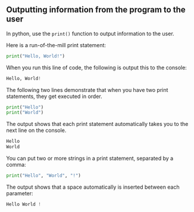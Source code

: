 ## Outputting information from the program to the user

In python, use the `print()` function to output information to the user.

Here is a run-of-the-mill print statement:
```python
print("Hello, World!")
```
When you run this line of code, the following is output this to the console:
```python
Hello, World!
```

The following two lines demonstrate that when you have two print statements, they get executed in order. 
```python
print("Hello")
print("World")
```
The output shows that each print statement automatically takes you to the next line on the console.
```python
Hello
World
```

You can put two or more strings in a print statement, separated by a comma:
```python
print("Hello", "World", "!")
```
The output shows that a space automatically is inserted between each parameter:
```python
Hello World !
```
